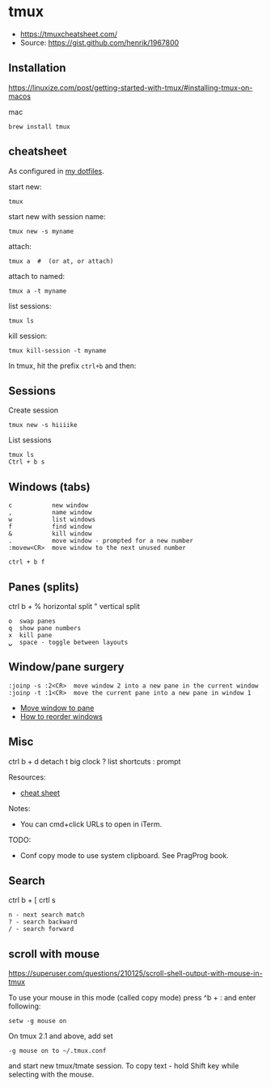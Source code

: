 # tmux
- https://tmuxcheatsheet.com/
- Source: https://gist.github.com/henrik/1967800

## Installation

https://linuxize.com/post/getting-started-with-tmux/#installing-tmux-on-macos

mac

```
brew install tmux
```

## cheatsheet

As configured in [my dotfiles](https://github.com/henrik/dotfiles/blob/master/tmux.conf).

start new:

    tmux

start new with session name:

    tmux new -s myname

attach:

    tmux a  #  (or at, or attach)

attach to named:

    tmux a -t myname

list sessions:

    tmux ls

kill session:

    tmux kill-session -t myname

In tmux, hit the prefix `ctrl+b` and then:

## Sessions

Create session

```
tmux new -s hiiiike
```

List sessions

```
tmux ls
Ctrl + b s
```

## Windows (tabs)

    c           new window
    ,           name window
    w           list windows
    f           find window
    &           kill window
    .           move window - prompted for a new number
    :movew<CR>  move window to the next unused number

```
ctrl + b f
```

## Panes (splits)

ctrl b +
% horizontal split
" vertical split

    o  swap panes
    q  show pane numbers
    x  kill pane
    ⍽  space - toggle between layouts

## Window/pane surgery

    :joinp -s :2<CR>  move window 2 into a new pane in the current window
    :joinp -t :1<CR>  move the current pane into a new pane in window 1

- [Move window to pane](http://unix.stackexchange.com/questions/14300/tmux-move-window-to-pane)
- [How to reorder windows](http://superuser.com/questions/343572/tmux-how-do-i-reorder-my-windows)

## Misc

ctrl b +
d detach
t big clock
? list shortcuts
: prompt

Resources:

- [cheat sheet](http://cheat.errtheblog.com/s/tmux/)

Notes:

- You can cmd+click URLs to open in iTerm.

TODO:

- Conf copy mode to use system clipboard. See PragProg book.

## Search

ctrl b + [
crtl s

```
n - next search match
? - search backward
/ - search forward
```

## scroll with mouse

https://superuser.com/questions/210125/scroll-shell-output-with-mouse-in-tmux

To use your mouse in this mode (called copy mode) press ^b + : and enter following:

```
setw -g mouse on
```

On tmux 2.1 and above, add set 

```
-g mouse on to ~/.tmux.conf
```

and start new tmux/tmate session. To copy text - hold Shift key while selecting with the mouse.